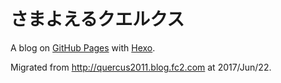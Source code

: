 # さまよえるクエルクス

A blog on [GitHub Pages](https://pages.github.com) with [Hexo](https://hexo.io).

Migrated from http://quercus2011.blog.fc2.com at 2017/Jun/22.
